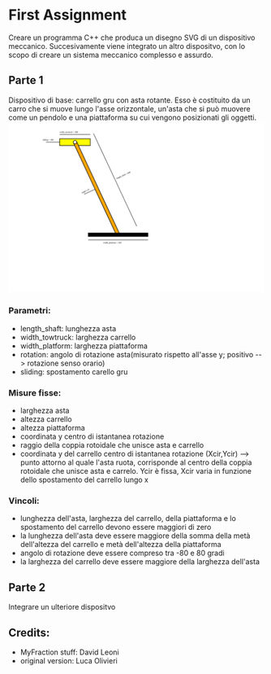 
# First Assignment


Creare un programma C++ che produca un disegno SVG di un dispositivo meccanico. Succesivamente viene integrato un altro dispositvo, con lo scopo di creare un sistema meccanico complesso e assurdo.


## Parte 1

Dispositivo di base: carrello gru con asta rotante. Esso è costituito da un carro che si muove lungo l'asse orizzontale, un'asta che si può muovere come un pendolo e una piattaforma su cui vengono posizionati gli oggetti.
![](prototipo.svg)
### Parametri: 
* length_shaft: lunghezza asta
* width_towtruck: larghezza carrello
* width_platform: larghezza piattaforma
* rotation: angolo di rotazione asta(misurato rispetto all'asse y; positivo --> rotazione senso orario)
* sliding: spostamento carello gru

### Misure fisse:
* larghezza asta
* altezza carrello
* altezza piattaforma
* coordinata y centro di istantanea rotazione
* raggio della coppia rotoidale che unisce asta e carrello
* coordinata y del carrello
centro di istantanea rotazione (Xcir,Ycir) --> punto attorno al quale l'asta ruota, corrisponde al
centro della coppia rotoidale che unisce asta e carrelo. Ycir è fissa, Xcir varia in
funzione dello spostamento del carrello lungo x

### Vincoli:
* lunghezza dell'asta, larghezza del carrello, della piattaforma e lo spostamento del carrello devono essere maggiori di zero
* la lunghezza dell'asta deve essere maggiore della somma della metà dell'altezza del carrello e metà dell'altezza della piattaforma 
* angolo di rotazione deve essere compreso tra -80 e 80 gradi
* la larghezza del carrello deve essere maggiore della larghezza dell'asta




## Parte 2

Integrare un ulteriore dispositvo








## Credits:

- MyFraction stuff: David Leoni
- original version: Luca Olivieri
